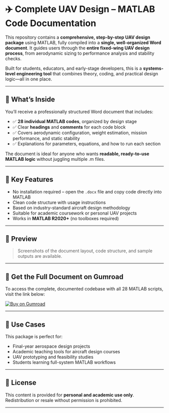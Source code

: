 # ✈️ Complete UAV Design – MATLAB Code Documentation

This repository contains a **comprehensive, step-by-step UAV design package** using MATLAB, fully compiled into a **single, well-organized Word document**. It guides users through the **entire fixed-wing UAV design process**, from aerodynamic sizing to performance analysis and stability checks.

Built for students, educators, and early-stage developers, this is a **systems-level engineering tool** that combines theory, coding, and practical design logic—all in one place.

---

## 📘 What’s Inside

You’ll receive a professionally structured Word document that includes:

- ✅ **28 individual MATLAB codes**, organized by design stage
- ✅ Clear **headings** and **comments** for each code block  
- ✅ Covers aerodynamic configuration, weight estimation, mission performance, and static stability  
- ✅ Explanations for parameters, equations, and how to run each section

The document is ideal for anyone who wants **readable, ready-to-use MATLAB logic** without juggling multiple .m files.

---

## 🔧 Key Features

- No installation required – open the `.docx` file and copy code directly into MATLAB  
- Clean code structure with usage instructions  
- Based on industry-standard aircraft design methodology  
- Suitable for academic coursework or personal UAV projects  
- Works in **MATLAB R2020+** (no toolboxes required)

---

## 📸 Preview

> Screenshots of the document layout, code structure, and sample outputs are available.

---

## 🛒 Get the Full Document on Gumroad

To access the complete, documented codebase with all 28 MATLAB scripts, visit the link below:

[![Buy on Gumroad](https://img.shields.io/badge/Buy%20on-Gumroad-green?style=for-the-badge&logo=gumroad)](https://asadahsan7.gumroad.com/l/lmanmk)

---

## 🎯 Use Cases

This package is perfect for:

- Final-year aerospace design projects  
- Academic teaching tools for aircraft design courses  
- UAV prototyping and feasibility studies  
- Students learning full-system MATLAB workflows

---

## 📄 License

This content is provided for **personal and academic use only**. Redistribution or resale without permission is prohibited.

---
